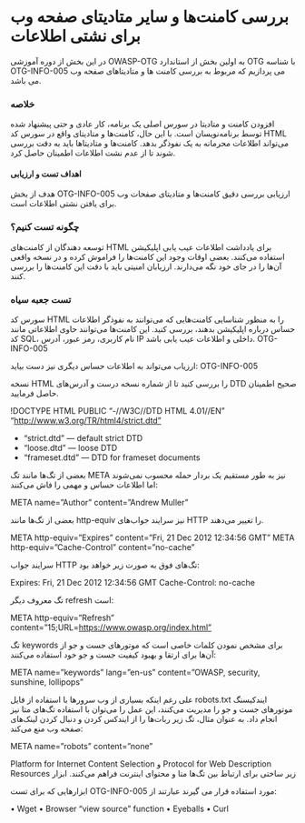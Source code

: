 
# بررسی کامنت‌ها و سایر متادیتای صفحه وب برای نشتی اطلاعات

در این بخش از دوره آموزشی OWASP-OTG به اولین بخش از استاندارد OTG با شناسه OTG-INFO-005 می پردازیم که مربوط به بررسی کامنت ها و متادیتاهای صفحه وب می باشد.

### خلاصه

افزودن کامنت و متادیتا در سورس اصلی یک برنامه، کار عادی و حتی پیشنهاد شده توسط برنامه‌نویسان است. با این حال، کامنت‌ها و متادیتای واقع در سورس کد HTML می‌تواند اطلاعات محرمانه به یک نفوذگر بدهد. کامنت‌ها و متادیتاها باید به دقت بررسی شوند تا از عدم نشت اطلاعات اطمینان حاصل کرد.

#### اهداف تست و ارزیابی

هدف از بخش OTG-INFO-005 ارزیابی بررسی دقیق کامنت‌ها و متادیتای صفحات وب برای یافتن نشتی اطلاعات است.

### چگونه تست کنیم؟

توسعه دهندگان از کامنت‌های HTML برای یادداشت اطلاعات عیب یابی اپلیکیشن استفاده می‌کنند. بعضی اوقات وجود این کامنت‌ها را فراموش کرده و در نسخه واقعی آن‌ها را در جای خود نگه می‌دارند. ارزیابان امنیتی باید با دقت این کامنت‌ها را بررسی کنند.
### تست جعبه سیاه

سورس کد HTML را به منظور شناسایی کامنت‌هایی که می‌توانند به نفوذگر اطلاعات حساس درباره اپلیکیشن بدهند، بررسی کنید. این کامنت‌ها می‌توانند حاوی اطلاعاتی مانند کد SQL، نام کاربری، رمز عبور، آدرس IP داخلی و اطلاعات عیب یابی باشد.
OTG-INFO-005

ارزیاب می‌تواند به اطلاعات حساس دیگری نیز دست بیاید:
OTG-INFO-005

نسخه HTML را بررسی کنید تا از شماره نسخه درست و آدرس‌های DTD صحیح اطمینان حاصل فرمایید.

!DOCTYPE HTML PUBLIC “-//W3C//DTD HTML 4.01//EN” “http://www.w3.org/TR/html4/strict.dtd”

* “strict.dtd” — default strict DTD
* “loose.dtd” — loose DTD
* “frameset.dtd” — DTD for frameset documents

بعضی از تگ‌ها مانند تگ META نیز به طور مستقیم یک بردار حمله محسوب نمی‌شوند اما اطلاعات حساس و مهمی را فاش می‌کنند:

META name=”Author” content=”Andrew Muller”

بعضی از تگ‌ها مانند http-equiv نیز سرایند جواب‌های HTTP را تغییر می‌دهند.

META http-equiv=”Expires” content=”Fri, 21 Dec 2012 12:34:56 GMT”
META http-equiv=”Cache-Control” content=”no-cache”

سرایند جواب HTTP تگ‌های فوق به صورت زیر خواهد بود:

Expires: Fri, 21 Dec 2012 12:34:56 GMT
Cache-Control: no-cache

تگ معروف دیگر refresh است:

META http-equiv=”Refresh” content=”15;URL=https://www.owasp.org/index.html”

تگ keywords برای مشخص نمودن کلمات خاصی است که موتورهای جست و جو از آن‌ها برای ارتقا و بهبود کیفیت جست و جو خود استفاده می‌کنند:

META name=”keywords” lang=”en-us” content=”OWASP, security, sunshine, lollipops”

علی رغم اینکه بسیاری از وب سرورها با استفاده از فایل robots.txt ایندکیسنگ موتورهای جست و جو را مدیریت می‌کنند، این عمل را می‌توان با استفاده تگ‌های متا نیز انجام داد. به عنوان مثال، تگ زیر ربات‌ها را از ایندکس کردن و دنبال کردن لینک‌های صفحه وب منع می‌کند:

META name=”robots” content=”none”

Platform for Internet Content Selection و Protocol for Web Description Resources زیر ساختی برای ارتباط بین تگ‌ها متا و محتوای اینترنت فراهم می‌کنند.
ابزار

ابزارهایی که برای تست OTG-INFO-005 مورد استفاده قرار می گیرند عبارتند از:

• Wget
• Browser “view source” function
• Eyeballs
• Curl
